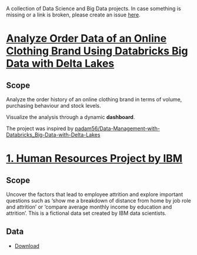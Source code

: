 A collection of Data Science and Big Data projects.
In case something is missing or a link is broken, please create an issue [here](https://github.com/vpapaioannou/data_science_projects/issues).

# [Analyze Order Data of an Online Clothing Brand Using Databricks Big Data with Delta Lakes]()

## Scope

Analyze the order history of an online clothing brand in terms of volume, purchasing behaviour and stock levels.

Visualize the analysis through a dynamic **dashboard**.

The project was inspired by [padam56/Data-Management-with-Databricks_Big-Data-with-Delta-Lakes](https://github.com/padam56/Data-Management-with-Databricks_Big-Data-with-Delta-Lakes)

# [1. Human Resources Project by IBM](https://www.kaggle.com/datasets/pavansubhasht/ibm-hr-analytics-attrition-dataset)

## Scope

Uncover the factors that lead to employee attrition and explore important questions such as ‘show me a breakdown of distance from home by job role and attrition’ or ‘compare average monthly income by education and attrition’. This is a fictional data set created by IBM data scientists.

## Data

- [Download](https://www.kaggle.com/datasets/pavansubhasht/ibm-hr-analytics-attrition-dataset)
